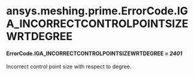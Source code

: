 # ansys.meshing.prime.ErrorCode.IGA_INCORRECTCONTROLPOINTSIZEWRTDEGREE



#### ErrorCode.IGA_INCORRECTCONTROLPOINTSIZEWRTDEGREE *= 2401*

Incorrect control point size with respect to degree.

<!-- !! processed by numpydoc !! -->

